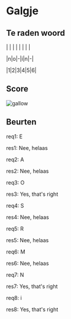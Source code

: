 # Galgje

## Te raden woord

| | | | | | | |

|n|o|-|i|n|-|

|1|2|3|4|5|6|

## Score
![gallow](./images/6.png)

## Beurten

req1: E


res1: Nee, helaas


req2: A


res2: Nee, helaas


req3: O


res3: Yes, that's right


req4: S


res4: Nee, helaas


req5: R


res5: Nee, helaas


req6: M


res6: Nee, helaas


req7: N


res7: Yes, that's right


req8: i


res8: Yes, that's right